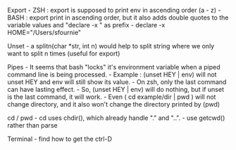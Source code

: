 Export
	- ZSH : export is supposed to print env in ascending order (a - z)
	- BASH : export print in ascending order, but it also adds double quotes to the variable values and "declare -x " as prefix
		- declare -x HOME="/Users/sfournie"

Unset
	- a splitn(char *str, int n) would help to split string where we only want to split n times (useful for export)

Pipes
	- It seems that bash "locks" it's environment variable when a piped command line is being processed.
		- Example : (unset HEY | env) will not unset HEY and env will still show its value.
		- On zsh, only the last command can have lasting effect.
			- So, (unset HEY | env) will do nothing, but if unset is the last command, it will 	work.
	- Even ( cd example/dir | pwd ) will not change directory, and it also won't change the 	directory printed by (pwd)

cd / pwd
	- cd uses chdir(), which already handle "." and "..".
	- use getcwd() rather than parse

Terminal
	- find how to get the ctrl-D
